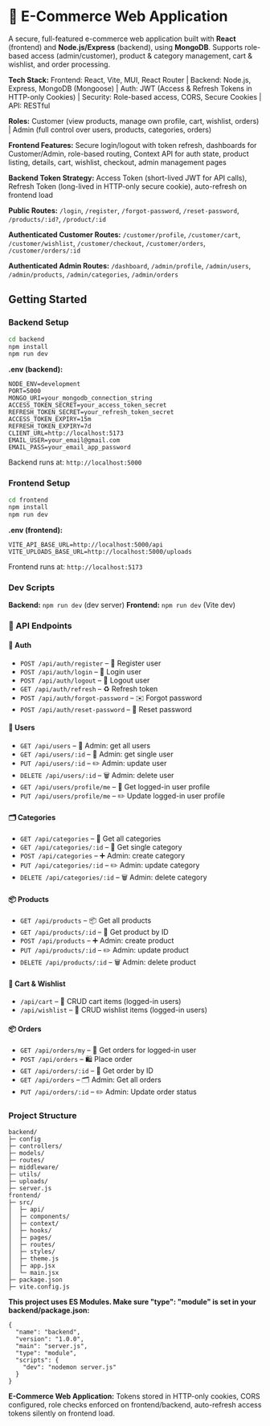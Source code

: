 # 🛒 E-Commerce Web Application

A secure, full-featured e-commerce web application built with **React** (frontend) and **Node.js/Express** (backend), using **MongoDB**. Supports role-based access (admin/customer), product & category management, cart & wishlist, and order processing.

**Tech Stack:** Frontend: React, Vite, MUI, React Router | Backend: Node.js, Express, MongoDB (Mongoose) | Auth: JWT (Access & Refresh Tokens in HTTP-only Cookies) | Security: Role-based access, CORS, Secure Cookies | API: RESTful

**Roles:** Customer (view products, manage own profile, cart, wishlist, orders) | Admin (full control over users, products, categories, orders)

**Frontend Features:** Secure login/logout with token refresh, dashboards for Customer/Admin, role-based routing, Context API for auth state, product listing, details, cart, wishlist, checkout, admin management pages

**Backend Token Strategy:** Access Token (short-lived JWT for API calls), Refresh Token (long-lived in HTTP-only secure cookie), auto-refresh on frontend load

**Public Routes:** `/login`, `/register`, `/forgot-password`, `/reset-password`, `/products/:id?`, `/product/:id`

**Authenticated Customer Routes:** `/customer/profile`, `/customer/cart`, `/customer/wishlist`, `/customer/checkout`, `/customer/orders`, `/customer/orders/:id`

**Authenticated Admin Routes:** `/dashboard`, `/admin/profile`, `/admin/users`, `/admin/products`, `/admin/categories`, `/admin/orders`

## Getting Started

### Backend Setup

```bash
cd backend
npm install
npm run dev
```

**.env (backend):**

```
NODE_ENV=development
PORT=5000
MONGO_URI=your_mongodb_connection_string
ACCESS_TOKEN_SECRET=your_access_token_secret
REFRESH_TOKEN_SECRET=your_refresh_token_secret
ACCESS_TOKEN_EXPIRY=15m
REFRESH_TOKEN_EXPIRY=7d
CLIENT_URL=http://localhost:5173
EMAIL_USER=your_email@gmail.com
EMAIL_PASS=your_email_app_password
```

Backend runs at: `http://localhost:5000`

### Frontend Setup

```bash
cd frontend
npm install
npm run dev
```

**.env (frontend):**

```
VITE_API_BASE_URL=http://localhost:5000/api
VITE_UPLOADS_BASE_URL=http://localhost:5000/uploads
```

Frontend runs at: `http://localhost:5173`

### Dev Scripts

**Backend:** `npm run dev` (dev server)
**Frontend:** `npm run dev` (Vite dev)

### 📡 API Endpoints

#### 🔐 Auth

- `POST /api/auth/register` – 📝 Register user
- `POST /api/auth/login` – 🔑 Login user
- `POST /api/auth/logout` – 🚪 Logout user
- `GET /api/auth/refresh` – ♻️ Refresh token
- `POST /api/auth/forgot-password` – ✉️ Forgot password
- `POST /api/auth/reset-password` – 🔄 Reset password

#### 👤 Users

- `GET /api/users` – 👥 Admin: get all users
- `GET /api/users/:id` – 👤 Admin: get single user
- `PUT /api/users/:id` – ✏️ Admin: update user
- `DELETE /api/users/:id` – 🗑️ Admin: delete user
- `GET /api/users/profile/me` – 🧑 Get logged-in user profile
- `PUT /api/users/profile/me` – ✏️ Update logged-in user profile

#### 🗂 Categories

- `GET /api/categories` – 📂 Get all categories
- `GET /api/categories/:id` – 📄 Get single category
- `POST /api/categories` – ➕ Admin: create category
- `PUT /api/categories/:id` – ✏️ Admin: update category
- `DELETE /api/categories/:id` – 🗑️ Admin: delete category

#### 📦 Products

- `GET /api/products` – 📦 Get all products
- `GET /api/products/:id` – 📄 Get product by ID
- `POST /api/products` – ➕ Admin: create product
- `PUT /api/products/:id` – ✏️ Admin: update product
- `DELETE /api/products/:id` – 🗑️ Admin: delete product

#### 🛒 Cart & Wishlist

- `/api/cart` – 🛒 CRUD cart items (logged-in users)
- `/api/wishlist` – 💖 CRUD wishlist items (logged-in users)

#### 📦 Orders

- `GET /api/orders/my` – 🧾 Get orders for logged-in user
- `POST /api/orders` – 🛍️ Place order
- `GET /api/orders/:id` – 📄 Get order by ID  
- `GET /api/orders` – 🗂️ Admin: Get all orders
- `PUT /api/orders/:id` – ✏️ Admin: Update order status


### Project Structure

```
backend/
├─ config
├─ controllers/
├─ models/
├─ routes/
├─ middleware/
├─ utils/
├─ uploads/
├─ server.js
frontend/
├─ src/
│  ├─ api/
│  ├─ components/
│  ├─ context/
│  ├─ hooks/
│  ├─ pages/
│  ├─ routes/
│  ├─ styles/
│  ├─ theme.js
│  ├─ app.jsx
│  └─ main.jsx 
├─ package.json
├─ vite.config.js
```

**This project uses ES Modules. Make sure "type": "module" is set in your backend/package.json:** 

```
{
  "name": "backend",
  "version": "1.0.0",
  "main": "server.js",
  "type": "module",
  "scripts": {
    "dev": "nodemon server.js"
  }
}
```

**E-Commerce Web Application:** Tokens stored in HTTP-only cookies, CORS configured, role checks enforced on frontend/backend, auto-refresh access tokens silently on frontend load.
